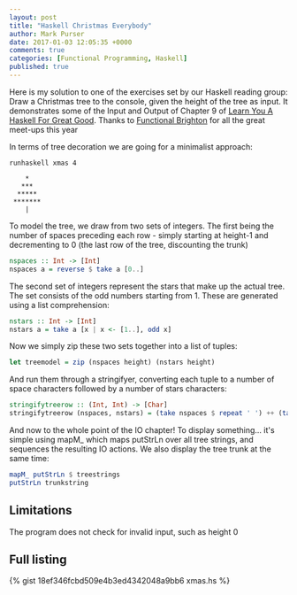 ```yaml
---
layout: post
title: "Haskell Christmas Everybody"
author: Mark Purser
date: 2017-01-03 12:05:35 +0000
comments: true
categories: [Functional Programming, Haskell]
published: true
---
```


Here is my solution to one of the exercises set by our Haskell reading group: Draw a Christmas tree to the console, given the height of the tree as input. It demonstrates some of the Input and Output of Chapter 9 of [Learn You A Haskell For Great Good](http://learnyouahaskell.com). Thanks to [Functional Brighton](https://www.meetup.com/Functional-Brighton) for all the great meet-ups this year

<!-- more -->

In terms of tree decoration we are going for a minimalist approach:

```
runhaskell xmas 4

    *
   ***
  *****
 *******
    |
```

To model the tree, we draw from two sets of integers. The first being the number of spaces preceding each row - simply starting at height-1 and decrementing to 0 (the last row of the tree, discounting the trunk)

``` haskell
nspaces :: Int -> [Int]
nspaces a = reverse $ take a [0..]
```

The second set of integers represent the stars that make up the actual tree. The set consists of the odd numbers starting from 1. These are generated using a list comprehension:

``` haskell
nstars :: Int -> [Int]
nstars a = take a [x | x <- [1..], odd x]
```

Now we simply zip these two sets together into a list of tuples:

``` haskell
let treemodel = zip (nspaces height) (nstars height)
```

And run them through a stringifyer, converting each tuple to a number of space characters followed by a number of stars characters:

``` haskell
stringifytreerow :: (Int, Int) -> [Char]
stringifytreerow (nspaces, nstars) = (take nspaces $ repeat ' ') ++ (take nstars $ repeat '*')
```

And now to the whole point of the IO chapter! To display something... it's simple using mapM_ which maps putStrLn over all tree strings, and sequences the resulting IO actions. We also display the tree trunk at the same time:

``` haskell
mapM_ putStrLn $ treestrings
putStrLn trunkstring
```

## Limitations

The program does not check for invalid input, such as height 0

## Full listing

{% gist 18ef346fcbd509e4b3ed4342048a9bb6 xmas.hs %}
